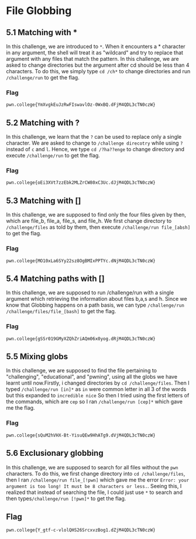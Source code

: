 # File Globbing

## 5.1 Matching with *
In this challenge, we are introduced to `*`. When it encounters a * character in any argument, the shell will treat it as "wildcard" and try to replace that argument with any files that match the pattern. In this challenge, we are asked to change directories but the argument after cd should be less than 4 characters. To do this, we simply type `cd /ch*` to change directories and run `/challenge/run` to get the flag.

### Flag
```
pwn.college{YmXvgkEuJzRwFIswavlOz-0WxBQ.dFjM4QDL3cTN0czW}
```

## 5.2 Matching with ?

In this challenge, we learn that the `?` can be used to replace only a single character. We are asked to change to `/challenge direcotry` while using `?` instead of `c` and `l`. Hence, we type `cd /?ha??enge` to change directory and execute `/challenge/run` to get the flag.

### Flag
```
pwn.college{oEi3XVt7zzEbk2MLZrCW80xC3Uc.dJjM4QDL3cTN0czW}
```

## 5.3 Matching with []

In this challenge, we are supposed to find only the four files given by then, which are file_b, file_a, file_s, and file_h. We first change directory to `/challenge/files` as told by them, then execute `/challenge/run file_[absh]` to get the flag.

### Flag
```
pwn.college{MO10xLa6SYy22sz8OgBMIxPPTYc.dNjM4QDL3cTN0czW}
```

## 5.4 Matching paths with []

In this challenge, we are supposed to run /challenge/run with a single argument which retrieving the information about files b,a,s and h. Since we know that Globbing happens on a path basis, we can type `/challenge/run /challenge/files/file_[bash]` to get the flag.

### Flag
```
pwn.college{gSSr019GMyXZQhZriAQm06x0yog.dRjM4QDL3cTN0czW}
```

## 5.5 Mixing globs

In this challenge, we are supposed to find the file pertaining to "challenging", "educational", and "pwning", using all the globs we have learnt until now.Firstly, i changed directories by `cd /challenge/files`. Then I typed `/challenge/run [in]*` as `in` were common letter in all 3 of the words but this expanded to `incredible nice` So then I tried using the first letters of the commands, which are `cep` so I ran `/challenge/run [cep]*` which gave me the flag.

### Flag
```
pwn.college{sQuM2hVHX-Bt-YisuQEw9HhATg9.dVjM4QDL3cTN0czW}
```

## 5.6 Exclusionary globbing
In this challenge, we are supposed to search for all files without the `pwn` characters. To do this, we first change directory into `cd /challenge/files`, then I ran `/challenge/run file_[!pwn]` which gave me the error `Error: your argument is too long! It must be 8 characters or less.`. Seeing this, I realized that instead of searching the file, I could just use `*` to search and then types`/challenge/run [!pwn]*` to get the flag.

## Flag
```
pwn.college{Y_gtf-c-vlolQHS26SrcxvzBog1.dZjM4QDL3cTN0czW}
```


